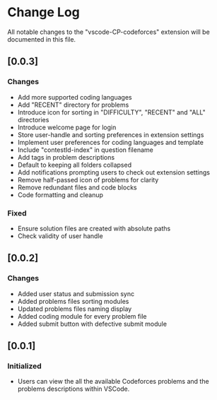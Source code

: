 # Change Log

All notable changes to the "vscode-CP-codeforces" extension will be documented in this file.

## [0.0.3]

### Changes

- Add more supported coding languages
- Add "RECENT" directory for problems
- Introduce icon for sorting in "DIFFICULTY", "RECENT" and "ALL" directories
- Introduce welcome page for login
- Store user-handle and sorting preferences in extension settings
- Implement user preferences for coding languages and template
- Include "contestId-index" in question filename
- Add tags in problem descriptions
- Default to keeping all folders collapsed
- Add notifications prompting users to check out extension settings
- Remove half-passed icon of problems for clarity
- Remove redundant files and code blocks
- Code formatting and cleanup

### Fixed

- Ensure solution files are created with absolute paths
- Check validity of user handle

## [0.0.2]

### Changes

- Added user status and submission sync
- Added problems files sorting modules
- Updated problems files naming display
- Added coding module for every problem file
- Added submit button with defective submit module

## [0.0.1]

### Initialized

- Users can view the all the available Codeforces problems and the problems descriptions within VSCode.